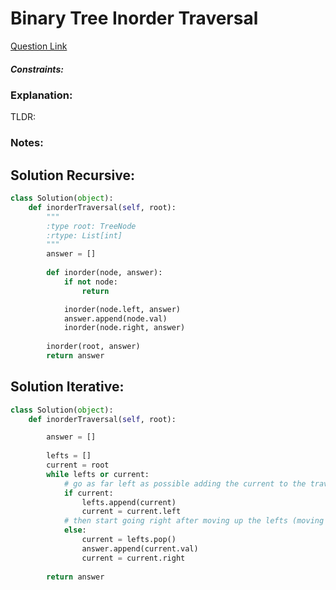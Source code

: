 # Binary Tree Inorder Traversal

[Question Link](https://leetcode.com/explore/learn/card/data-structure-tree/134/traverse-a-tree/929/)  


##### Constraints:

### Explanation:
TLDR: 

### Notes:


## Solution Recursive:
```Python
class Solution(object):
    def inorderTraversal(self, root):
        """
        :type root: TreeNode
        :rtype: List[int]
        """
        answer = []
        
        def inorder(node, answer):
            if not node:
                return

            inorder(node.left, answer)
            answer.append(node.val)
            inorder(node.right, answer)
        
        inorder(root, answer)
        return answer
```

## Solution Iterative:
```Python
class Solution(object):
    def inorderTraversal(self, root):

        answer = []
        
        lefts = []
        current = root
        while lefts or current:
        	# go as far left as possible adding the current to the travel stack
            if current:
                lefts.append(current)
                current = current.left
            # then start going right after moving up the lefts (moving up the stack of left nodes)
            else:
                current = lefts.pop()
                answer.append(current.val)
                current = current.right
        
        return answer
```
